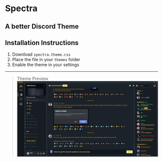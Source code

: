 # Spectra #
A better Discord Theme
---
## Installation Instructions ##
1. Download ``spectra.theme.css``
2. Place the file in your ``themes`` folder
3. Enable the theme in your settings
---
> Theme Preview
![Preview](/assets/Template.png)
